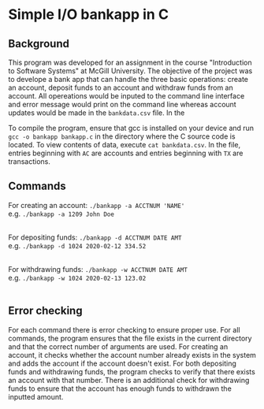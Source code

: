 # Simple I/O bankapp in C

## Background

This program was developed for an assignment in the course "Introduction to Software Systems" at McGill University. The objective of the project was to develope a bank app that can handle the three basic operations: create an account, deposit funds to an account and withdraw funds from an account. All opereations would be inputed to the command line interface and error message would print on the command line whereas account updates would be made in the `bankdata.csv` file. In the 

To compile the program, ensure that gcc is installed on your device and run `gcc -o bankapp bankapp.c` in the directory where the C source code is located. To view contents of data, execute `cat bankdata.csv`. In the file, entries beginning with `AC` are accounts and entries beginning with `TX` are transactions.

## Commands

For creating an account: `./bankapp -a ACCTNUM 'NAME'`  
e.g. `./bankapp -a 1209 John Doe `<br/><br/>

For depositing funds: `./bankapp -d ACCTNUM DATE AMT`  
e.g. `./bankapp -d 1024 2020-02-12 334.52`<br/><br/>

For withdrawing funds: `./bankapp -w ACCTNUM DATE AMT`  
e.g. `./bankapp -w 1024 2020-02-13 123.02`<br/><br/>

## Error checking

For each command there is error checking to ensure proper use. For all commands, the program ensures that the file exists in the current directory and that the correct number of arguments are used. For creating an account, it checks whether the account number already exists in the system and adds the account if the account doesn't exist. For both depositing funds and withdrawing funds, the program checks to verify that there exists an account with that number. There is an additional check for withdrawing funds to ensure that the account has enough funds to withdrawn the inputted amount. 
